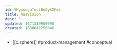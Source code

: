 ```yaml
---
id: VHyxsuguTmciBoQyKOFoc
title: hasVision
desc: ''
updated: 1671319950998
created: 1638042258046
---
```




- [[c.sphere]] #product-management #conceptual
